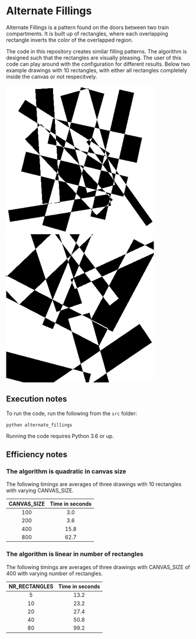 # Alternate Fillings
Alternate Fillings is a pattern found on the doors between two train compartments. It is built up of rectangles, where each overlapping rectangle inverts the color of the overlapped region. 

The code in this repository creates similar filling patterns. The algorithm is designed such that the rectangles are visually pleasing. The user of this code can play around with the configuration for different results. Below two example drawings with 10 rectangles, with either all rectangles completely inside the canvas or not respecitvely.

![Alternate Filling 01](readme_data/alternate_filling_01.png)
![Alternate Filling 02](readme_data/alternate_filling_02.png)

## Execution notes

To run the code, run the following from the `src` folder:
```shell script
python alternate_fillings
```

Running the code requires Python 3.6 or up.

## Efficiency notes

### The algorithm is quadratic in canvas size

The following timings are averages of three drawings with 10 rectangles with varying CANVAS_SIZE.

| CANVAS_SIZE | Time in seconds |
|:-----------:|:---------------:|
|     100     |        3.0      |
|     200     |        3.6      |
|     400     |       15.8      |
|     800     |       62.7      |

### The algorithm is linear in number of rectangles

The following timings are averages of three drawings with CANVAS_SIZE of 400 with varying number of rectangles.

| NR_RECTANGLES | Time in seconds |
|:-------------:|:---------------:|
|       5       |       13.2      |
|       10      |       23.2      |
|       20      |       27.4      |
|       40      |       50.8      |
|       80      |       99.2      |